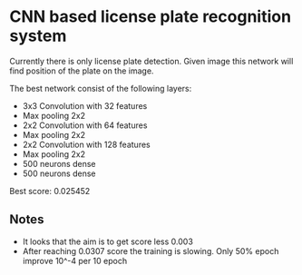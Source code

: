# CNN based license plate recognition system

Currently there is only license plate detection. Given image this network will find position of the plate on the image.

The best network consist of the following layers:
  * 3x3 Convolution with 32 features
  * Max pooling 2x2
  * 2x2 Convolution with 64 features
  * Max pooling 2x2
  * 2x2 Convolution with 128 features
  * Max pooling 2x2
  * 500 neurons dense
  * 500 neurons dense
  
Best score: 0.025452  

## Notes

  * It looks that the aim is to get score less 0.003
  * After reaching 0.0307 score the training is slowing. Only  50% epoch improve 10^-4 per 10 epoch
  
